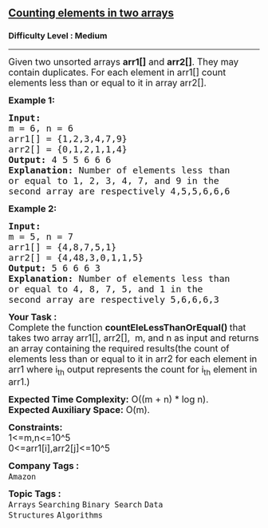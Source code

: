 <h2><a href="https://practice.geeksforgeeks.org/problems/counting-elements-in-two-arrays/1?page=3&status[]=unsolved&sortBy=submissions">Counting elements in two arrays</a></h2><h3>Difficulty Level : Medium</h3><hr><div class="problems_problem_content__Xm_eO"><p><span style="font-size:18px">Given two unsorted arrays <strong>arr1[]</strong> and <strong>arr2[]</strong>. They may contain duplicates. For each element in arr1[] count elements less than or equal to it in array arr2[].</span></p>

<p><span style="font-size:18px"><strong>Example 1:</strong></span></p>

<pre><span style="font-size:18px"><strong>Input:
</strong>m = 6, n = 6
arr1[] = {1,2,3,4,7,9}
arr2[] = {0,1,2,1,1,4}
<strong>Output: </strong>4 5 5 6 6 6<strong>
Explanation: </strong>Number of&nbsp;elements less than
or equal to 1, 2, 3, 4, 7, and 9 in the
second array are respectively 4,5,5,6,6,6</span>
</pre>

<p><span style="font-size:18px"><strong>Example 2:</strong></span></p>

<pre><span style="font-size:18px"><strong>Input:
</strong>m = 5, n = 7
arr1[] = {4,8,7,5,1}
arr2[] = {4,48,3,0,1,1,5}
<strong>Output: </strong>5 6 6 6 3
<strong>Explanation: </strong>Number of&nbsp;elements less than
or equal to 4, 8, 7, 5, and 1 in the
second array are respectively 5,6,6,6,3</span>
</pre>

<p><span style="font-size:18px"><strong>Your Task :</strong><br>
Complete the function&nbsp;<strong>countEleLessThanOrEqual()&nbsp;</strong>that takes two array arr1[], arr2[],&nbsp;&nbsp;m, and n&nbsp;as input and returns an array containing the required results(the count of elements less than or equal to it in arr2 for each element in arr1 where i<sub>th</sub> output represents the count for i<sub>th</sub> element in arr1.)</span></p>

<p><span style="font-size:18px"><strong>Expected Time Complexity:</strong>&nbsp;O((m + n) * log n).<br>
<strong>Expected Auxiliary Space:</strong>&nbsp;O(m).</span></p>

<p><span style="font-size:18px"><strong>Constraints:</strong><br>
1&lt;=m,n&lt;=10^5<br>
0&lt;=arr1[i],arr2[j]&lt;=10^5</span></p>
</div><p><span style=font-size:18px><strong>Company Tags : </strong><br><code>Amazon</code>&nbsp;<br><p><span style=font-size:18px><strong>Topic Tags : </strong><br><code>Arrays</code>&nbsp;<code>Searching</code>&nbsp;<code>Binary Search</code>&nbsp;<code>Data Structures</code>&nbsp;<code>Algorithms</code>&nbsp;